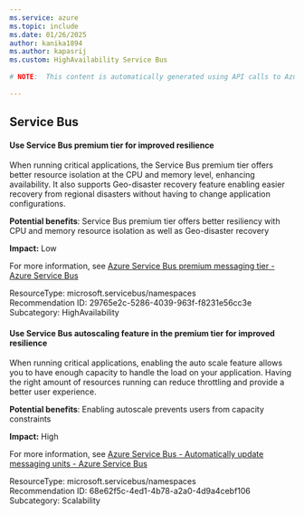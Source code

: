 ```yaml
---
ms.service: azure
ms.topic: include
ms.date: 01/26/2025
author: kanika1894
ms.author: kapasrij
ms.custom: HighAvailability Service Bus
  
# NOTE:  This content is automatically generated using API calls to Azure. Any edits made on these files will be overwritten in the next run of the script. 
  
---
```

  
## Service Bus  
  
<!--29765e2c-5286-4039-963f-f8231e56cc3e_begin-->

#### Use Service Bus premium tier for improved resilience  
  
When running critical applications, the Service Bus premium tier offers better resource isolation at the CPU and memory level, enhancing availability. It also supports Geo-disaster recovery feature enabling easier recovery from regional disasters without having to change application configurations.  
  
**Potential benefits**: Service Bus premium tier offers better resiliency with CPU and memory resource isolation as well as Geo-disaster recovery  

**Impact:** Low
  
For more information, see [Azure Service Bus premium messaging tier - Azure Service Bus ](https://aka.ms/asb-premium)  

ResourceType: microsoft.servicebus/namespaces  
Recommendation ID: 29765e2c-5286-4039-963f-f8231e56cc3e  
Subcategory: HighAvailability

<!--29765e2c-5286-4039-963f-f8231e56cc3e_end-->

<!--68e62f5c-4ed1-4b78-a2a0-4d9a4cebf106_begin-->

#### Use Service Bus autoscaling feature in the premium tier for improved resilience  
  
When running critical applications, enabling the auto scale feature allows you to have enough capacity to handle the load on your application. Having the right amount of resources running can reduce throttling and provide a better user experience.  
  
**Potential benefits**: Enabling autoscale prevents users from capacity constraints  

**Impact:** High
  
For more information, see [Azure Service Bus - Automatically update messaging units - Azure Service Bus ](https://aka.ms/asb-autoscale)  

ResourceType: microsoft.servicebus/namespaces  
Recommendation ID: 68e62f5c-4ed1-4b78-a2a0-4d9a4cebf106  
Subcategory: Scalability

<!--68e62f5c-4ed1-4b78-a2a0-4d9a4cebf106_end-->

<!--articleBody-->
